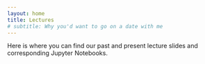 ```yaml
---
layout: home
title: Lectures
# subtitle: Why you'd want to go on a date with me
---
```


Here is where you can find our past and present lecture slides and corresponding Jupyter Notebooks. 
